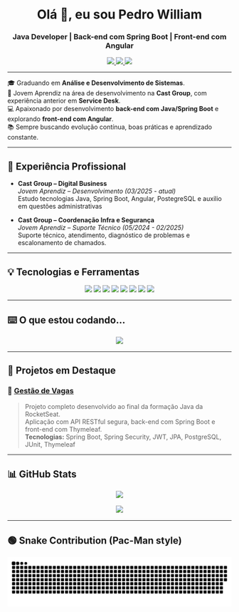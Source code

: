 <h1 align="center">Olá 👋, eu sou Pedro William</h1>
<h3 align="center">Java Developer | Back-end com Spring Boot | Front-end com Angular</h3>

<p align="center">
  <a href="mailto:dev.pedrow@gmail.com">
    <img src="https://img.shields.io/badge/Gmail-red?logo=gmail&style=for-the-badge" />
  </a>
  <a href="https://www.linkedin.com/in/pedrowilliam16/" target="_blank">
    <img src="https://img.shields.io/badge/LinkedIn-blue?logo=linkedin&style=for-the-badge" />
  </a>
  <img src="https://img.shields.io/badge/Brasília, DF-Location-blueviolet?style=for-the-badge" />
</p>

---

🎓 Graduando em **Análise e Desenvolvimento de Sistemas**.  
🚀 Jovem Aprendiz na área de desenvolvimento na **Cast Group**, com experiência anterior em **Service Desk**.  
💻 Apaixonado por desenvolvimento **back-end com Java/Spring Boot** e explorando **front-end com Angular**.  
📚 Sempre buscando evolução contínua, boas práticas e aprendizado constante.

---

## 💼 Experiência Profissional

- **Cast Group – Digital Business**  
  <i>Jovem Aprendiz – Desenvolvimento (03/2025 - atual)</i>  
  Estudo tecnologias Java, Spring Boot, Angular, PostegreSQL e auxilio em questões administrativas

- **Cast Group – Coordenação Infra e Segurança**  
  <i>Jovem Aprendiz – Suporte Técnico (05/2024 - 02/2025)</i>  
  Suporte técnico, atendimento, diagnóstico de problemas e escalonamento de chamados.

---

## 💡 Tecnologias e Ferramentas

<p align="center">
  <img src="https://img.shields.io/badge/Java-ED8B00?style=for-the-badge&logo=java&logoColor=white" />
  <img src="https://img.shields.io/badge/Spring Boot-6DB33F?style=for-the-badge&logo=springboot&logoColor=white" />
  <img src="https://img.shields.io/badge/Angular-DD0031?style=for-the-badge&logo=angular&logoColor=white" />
  <img src="https://img.shields.io/badge/MySQL-00758F?style=for-the-badge&logo=mysql&logoColor=white" />
  <img src="https://img.shields.io/badge/PostgreSQL-336791?style=for-the-badge&logo=postgresql&logoColor=white" />
  <img src="https://img.shields.io/badge/JUnit-25A162?style=for-the-badge&logo=java&logoColor=white" />
  <img src="https://img.shields.io/badge/Thymeleaf-005F0F?style=for-the-badge&logo=thymeleaf&logoColor=white" />
  <img src="https://img.shields.io/badge/SonarQube-4E9BCD?style=for-the-badge&logo=sonarqube&logoColor=white" />
</p>

---

## ⌨️ O que estou codando...

<p align="center">
  <img src="https://readme-typing-svg.herokuapp.com?font=Fira+Code&size=22&pause=1000&color=F7C52F&center=true&width=500&lines=Back-end+Developer+com+Java+%7C+Spring+Boot;Front-end+Angular+em+evolução;Amante+de+Boas+Práticas+e+Clean+Code;Sempre+aprendendo+algo+novo+%F0%9F%93%9A" />
</p>

---

## 📌 Projetos em Destaque

### 🔹 [Gestão de Vagas](https://github.com/pedrowilliam16/gestao_vagas)

> Projeto completo desenvolvido ao final da formação Java da RocketSeat.  
> Aplicação com API RESTful segura, back-end com Spring Boot e front-end com Thymeleaf.  
> **Tecnologias:** Spring Boot, Spring Security, JWT, JPA, PostgreSQL, JUnit, Thymeleaf

---

## 📊 GitHub Stats

<p align="center">
  <img src="https://github-readme-stats.vercel.app/api?username=pedrowilliam16&show_icons=true&theme=radical" />
</p>

<p align="center">
  <img src="https://github-readme-streak-stats.herokuapp.com/?user=pedrowilliam16&theme=radical" />
</p>

---

## 🟢 Snake Contribution (Pac-Man style)

<p align="center">
  <img src="https://raw.githubusercontent.com/pedrowilliam16/pedrowilliam16/be34c52b89ea2ea3ad15a1981bc5a71c2be7a13d/only-svg/github-contribution-grid-snake-dark.svg" />
</p>
